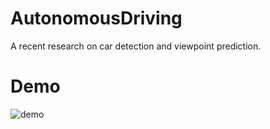 # AutonomousDriving

A recent research on car detection and viewpoint prediction.

# Demo

![demo](http://chocoluffy.com/AutonomousDriving/root/model:algo/result1130.gif)
